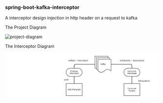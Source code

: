 ### spring-boot-kafka-interceptor

A interceptor design injection in http header on a request to kafka


The Project Diagram

![project-diagram](https://github.com/roberto-goncalves/spring-boot-kafka-interceptor/images/project.png)

The Interceptor Diagram

![interpector-diagram](InterceptorDiagram.png)

